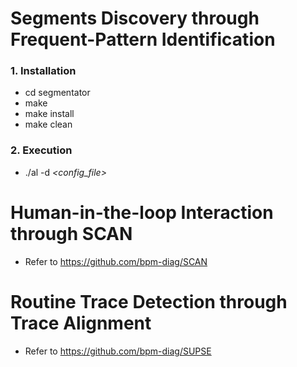 # Segments Discovery through Frequent-Pattern Identification

### 1. **Installation**
- cd segmentator
- make
- make install
- make clean

### 2. **Execution**
- ./al -d *<config_file>*


# Human-in-the-loop Interaction through SCAN
- Refer to https://github.com/bpm-diag/SCAN

# Routine Trace Detection through Trace Alignment
- Refer to https://github.com/bpm-diag/SUPSE







